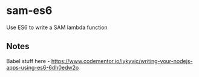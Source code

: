 # sam-es6

Use ES6 to write a SAM lambda function

## Notes 

Babel stuff here - https://www.codementor.io/iykyvic/writing-your-nodejs-apps-using-es6-6dh0edw2o

